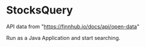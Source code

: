 # StocksQuery

API data from "https://finnhub.io/docs/api/open-data"

Run as a Java Application and start searching.
